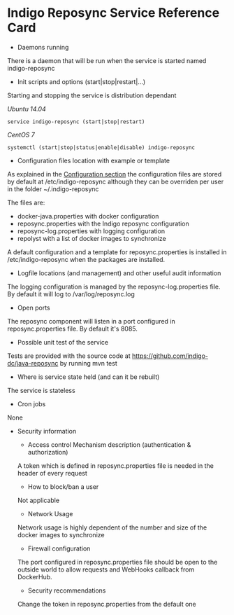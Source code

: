 # Indigo Reposync Service Reference Card

* Daemons running

There is a daemon that will be run when the service is started named indigo-reposync

* Init scripts and options (start|stop|restart|...)

Starting and stopping the service is distribution dependant

*Ubuntu 14.04*

`service indigo-reposync (start|stop|restart)`

*CentOS 7*

`systemctl (start|stop|status|enable|disable) indigo-reposync`

* Configuration files location with example or template

As explained in the [Configuration section](configuration) the configuration files are stored by default at /etc/indigo-reposync although they can be overriden per user in the folder ~/.indigo-reposync

The files are:
- docker-java.properties with docker configuration
- reposync.properties with the Indigo reposync configuration
- reposync-log.properties with logging configuration
- repolyst with a list of docker images to synchronize

A default configuration and a template for reposync.properties is installed in /etc/indigo-reposync when the packages are installed.

* Logfile locations (and management) and other useful audit information

The logging configuration is managed by the reposync-log.properties file. By default it will log to /var/log/reposync.log

* Open ports

The reposync component will listen in a port configured in reposync.properties file. By default it's 8085.

* Possible unit test of the service

Tests are provided with the source code at https://github.com/indigo-dc/java-reposync by running mvn test

* Where is service state held (and can it be rebuilt)

The service is stateless

* Cron jobs

None

* Security information
  * Access control Mechanism description (authentication & authorization)
  
  A token which is defined in reposync.properties file is needed in the header of every request
  
  * How to block/ban a user
  
  Not applicable
  
  * Network Usage
  
  Network usage is highly dependent of the number and size of the docker images to synchronize
  
  * Firewall configuration
  
  The port configured in reposync.properties file should be open to the outside world to allow requests and WebHooks callback from DockerHub.
  
  * Security recommendations
  
  Change the token in reposync.properties from the default one
